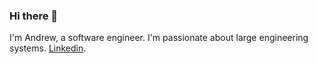 ### Hi there 👋
I'm Andrew, a software engineer. I'm passionate about large engineering systems. [Linkedin](https://www.linkedin.com/in/andrew-h-986a3a157/).
